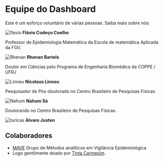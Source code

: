 # Equipe do Dashboard
Este é um esforço voluntário de várias pessoas. Saiba mais sobre nós:

![flavio](https://www.gravatar.com/avatar/a9a76b717433d7c5cc5977c7025b2cee) 
 **Flávio Codeço Coelho**
 
Professor de Epidemiologia Matemática da Escola de matemática Aplicada da FGV.

![Rhenan](https://www.gravatar.com/avatar/c60dce2dd00ef6ca8cc549c630c78465)
**Rhenan Bartels** 

Doutor em Ciências pelo Programa de Engenharia Biomédica da COPPE / UFRJ

![Linneu](https://s.gravatar.com/avatar/0340f8d4f0b27e79494ebf446cd93595?s=80)
**Nicolaus Linneu** 

Pesquisador de Pós-doutorado no Centro Brasileiro de Pesquisas Físicas

![Nahum](https://s.gravatar.com/avatar/67b5ec10d65881513332fb437c8b7bf9)
**Nahum Sá** 

Doutorando no Centro Brasileiro de Pesquisas Físicas.

![turicas](https://www.gravatar.com/avatar/2139983a9baaabded6905b2970a036cb)
**Alvaro Justen**

## Colaboradores

* [MAVE](https://covid-19.procc.fiocruz.br) Grupo de Métodos analíticos em Vigilância Epidemiológica
* Logo gentilmente doado por [Tinta Carmesim](https://www.instagram.com/tintacarmesim/).